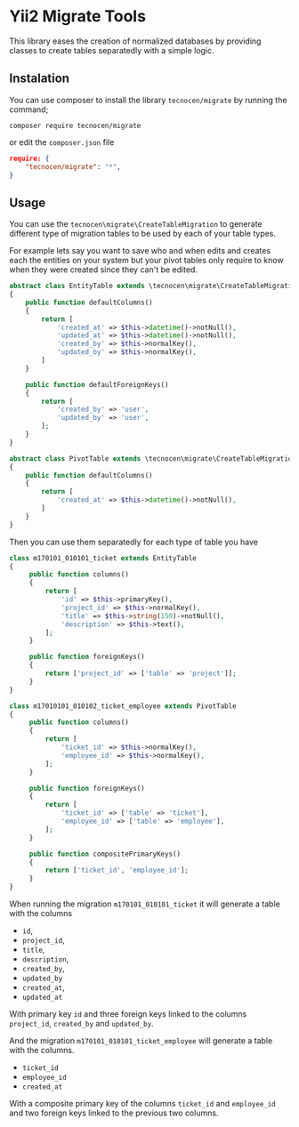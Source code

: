 Yii2 Migrate Tools
==================

This library eases the creation of normalized databases by providing classes to
create tables separatedly with a simple logic.

Instalation
-----------

You can use composer to install the library `tecnocen/migrate` by running the
command;

`composer require tecnocen/migrate`

or edit the `composer.json` file

```json
require: {
    "tecnocen/migrate": "*",
}
```


Usage
-----

You can use the `tecnocen\migrate\CreateTableMigration` to generate different
type of migration tables to be used by each of your table types.

For example lets say you want to save who and when edits and creates each the
entities on your system but your pivot tables only require to know when they
were created since they can't be edited.

```php
abstract class EntityTable extends \tecnocen\migrate\CreateTableMigration
{
    public function defaultColumns()
    {
        return [
            'created_at' => $this->datetime()->notNull(),
            'updated_at' => $this->datetime()->notNull(),
            'created_by' => $this->normalKey(),
            'updated_by' => $this->normalKey(),
        ]          
    }

    public function defaultForeignKeys()
    {
        return [
            'created_by' => 'user',
            'updated_by' => 'user',
        ];
    }
}

abstract class PivotTable extends \tecnocen\migrate\CreateTableMigration
{
    public function defaultColumns()
    {
        return [
            'created_at' => $this->datetime()->notNull(),
        ]          
    }
}
```

Then you can use them separatedly for each type of table you have


```php
class m170101_010101_ticket extends EntityTable
{
     public function columns()
     {
         return [
             'id' => $this->primaryKey(),
             'project_id' => $this->normalKey(),
             'title' => $this->string(150)->notNull(),
             'description' => $this->text(),
         ];
     }

     public function foreignKeys()
     {
         return ['project_id' => ['table' => 'project']];
     }
}

class m17010101_010102_ticket_employee extends PivotTable
{
     public function columns()
     {
         return [
             'ticket_id' => $this->normalKey(),
             'employee_id' => $this->normalKey(),
         ];
     }

     public function foreignKeys()
     {
         return [
             'ticket_id' => ['table' => 'ticket'],
             'employee_id' => ['table' => 'employee'],
         ];
     }

     public function compositePrimaryKeys()
     {
         return ['ticket_id', 'employee_id'];
     }
}
```

When running the migration `m170101_010101_ticket` it will generate a table
with the columns

- `id`,
- `project_id`,
- `title`,
- `description`,
- `created_by`,
- `updated_by`
- `created_at`,
- `updated_at`

With primary key `id` and three foreign keys linked to the columns `project_id`,
`created_by` and `updated_by`.

And the migration `m170101_010101_ticket_employee` will generate a table with
the  columns.

- `ticket_id`
- `employee_id`
- `created_at`

With a composite primary key of the columns `ticket_id` and `employee_id` and
two foreign keys linked to the previous two columns.
